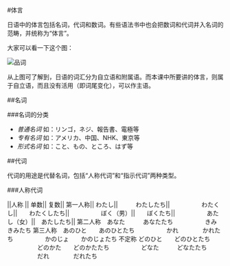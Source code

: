 #体言

<p>日语中的体言包括名词，代词和数词。有些语法书中也会把数词和代词并入名词的范畴，并统称为“体言”。</p>

大家可以看一下这个图：

![品词](http://ww2.sinaimg.cn/mw690/6840ce71gw1e95jd9t0rvj20jl0at3z2.jpg)

<p>从上图可了解到，日语的词汇分为自立语和附属语。而本课中所要讲的体言，则属于自立语，而且没有活用（即词尾变化），可以作主语。</p>

##名词

###名词的分类

- *普通名词*  如：リンゴ，ネジ、報告書、電極等
- *专有名词*  如：アメリカ、中国、NHK、東京等
- *形式名词*  如：こと、もの、ところ、はず等

##代词

代词的用途是代替名词，包括“人称代词”和“指示代词”两种类型。

###人称代词

||人称 ||      单数||       复数||
第一人称||   わたし||　　　わたしたち||
　　　　　わたくし||　　わたくしたち||
　　　　　ぼく（男）||　　ぼくたち||
　　　　　あたし（女）||　あたしたち||
第二人称　あなた　　　あなたたち
　　　　　きみ　　　　きみたち
第三人称　あのひと　　あのひとたち
　　　　　かれ　　　　かれたち
　　　　　かのじょ　　かのじょたち
不定称   どのひと　　どのひとたち
　　　　　どのかた　　どのかたたち
　　　　　どなた　　　どなたたち
　　　　　だれ　　　　だれたち





